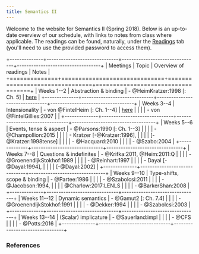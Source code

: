 ```yaml
---
title: Semantics II
---
```


Welcome to the website for Semantics II (Spring 2018). Below is an
up-to-date overview of our schedule, with links to notes from class where
applicable. The readings can be found, naturally, under the
[Readings](/readings.html) tab (you'll need to use the provided password to
access them).

<div class="pa3">
<div class="overflow-auto">

+--------------+------------------------------+--------------------------------+-----------------------------------+
| Meetings     | Topic                        | Overview of readings           | Notes                             |
+==============+==============================+================================+===================================+
| Weeks 1--2   | Abstraction & binding        | - @HeimKratzer:1998 [: Ch. 5]  | [here](/files/notes/01-22-18.pdf) |
+--------------+------------------------------+--------------------------------+-----------------------------------+
| Weeks 3--4   | Intensionality               | - von @FintelHeim [: Ch. 1--4] | [here](/files/notes/01-29-18.pdf) |
|              |                              | - von @FintelGillies:2007      |                                   |
+--------------+------------------------------+--------------------------------+-----------------------------------+
| Weeks 5--6   | Events, tense & aspect       | - @Parsons:1990 [: Ch. 1--3]   |
|              |                              | - @Champollion:2015            |
|              |                              | - Kratzer [-@Kratzer:1996],    |
|              |                              | [-@Kratzer:1998tense]          |
|              |                              | - @Hacquard:2010               |
|              |                              | - @Szabo:2004                  |
+--------------+------------------------------+--------------------------------+
| Weeks 7--8   | Questions & indefinites      | - @Krifka:2011, @Heim:2011:Q   |
|              |                              | - @GroenendijkStokhof:1989     |
|              |                              | - @Reinhart:1997               |
|              |                              | - Dayal [-@Dayal:1994],        |
|              |                              | [-@Dayal:2002]                 |
+--------------+------------------------------+--------------------------------+
| Weeks 9--10  | Type-shifts, scope & binding | - @Partee:1986                 |
|              |                              | - @Szabolcsi:2011              |
|              |                              | - @Jacobson:1994,              |
|              |                              | @Charlow:2017:LENLS            |
|              |                              | - @BarkerShan:2008             |
+--------------+------------------------------+--------------------------------+
| Weeks 11--12 | Dynamic semantics            | - @Gamut2 [: Ch. 7.4]          |
|              |                              | - @GroenendijkStokhof:1991     |
|              |                              | - @Dekker:1994                 |
|              |                              | - @Szabolcsi:2003              |
+--------------+------------------------------+--------------------------------+
| Weeks 13--14 | (Scalar) implicature         | - @Sauerland:impl              |
|              |                              | - @CFS                         |
|              |                              | - @Potts:2016                  |
+--------------+------------------------------+--------------------------------+

</div>
</div>

### References
